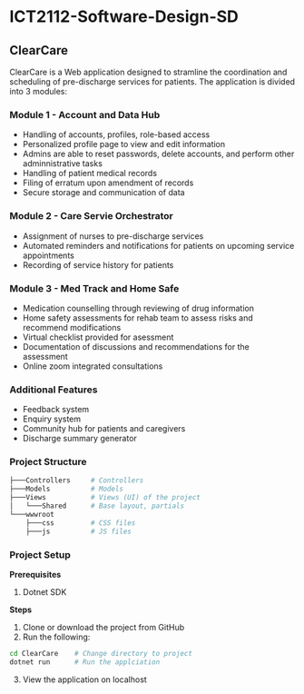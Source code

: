 # ICT2112-Software-Design-SD

## ClearCare

ClearCare is a Web application designed to stramline the coordination and scheduling of pre-discharge services for patients.
The application is divided into 3 modules:

### Module 1 - Account and Data Hub

- Handling of accounts, profiles, role-based access
- Personalized profile page to view and edit information
- Admins are able to reset passwords, delete accounts, and perform other adminnistrative tasks
- Handling of patient medical records
- Filing of erratum upon amendment of records
- Secure storage and communication of data

### Module 2 - Care Servie Orchestrator

- Assignment of nurses to pre-discharge services
- Automated reminders and notifications for patients on upcoming service appointments
- Recording of service history for patients

### Module 3 - Med Track and Home Safe

- Medication counselling through reviewing of drug information
- Home safety assessments for rehab team to assess risks and recommend modifications
- Virtual checklist provided for asessment
- Documentation of discussions and recommendations for the assessment
- Online zoom integrated consultations


### Additional Features
- Feedback system
- Enquiry system
- Community hub for patients and caregivers
- Discharge summary generator

### Project Structure
```bash
├───Controllers     # Controllers
├───Models          # Models
├───Views           # Views (UI) of the project
│   └───Shared      # Base layout, partials
└───wwwroot
    ├───css         # CSS files
    ├───js          # JS files
```

### Project Setup
**Prerequisites**
1. Dotnet SDK

**Steps**
1. Clone or download the project from GitHub
2. Run the following:
```bash
cd ClearCare    # Change directory to project
dotnet run      # Run the applciation
```
3. View the application on localhost